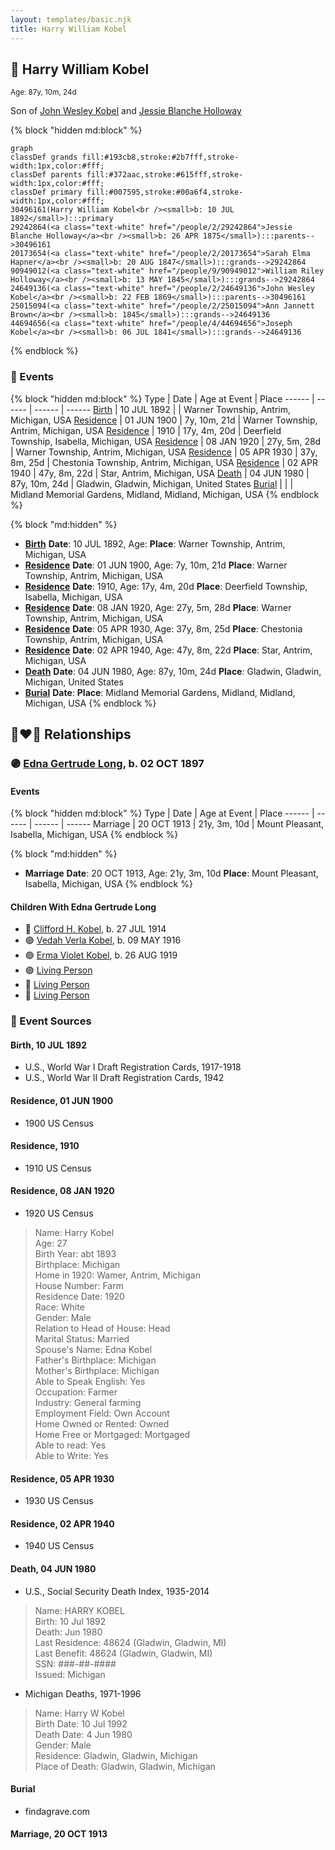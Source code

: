 ```yaml
---
layout: templates/basic.njk
title: Harry William Kobel
---
```

## 🔵 Harry William Kobel
<small>Age: 87y, 10m, 24d</small>

Son of [John Wesley Kobel](/people/2/24649136) and [Jessie Blanche Holloway](/people/2/29242864)

{% block "hidden md:block" %}
```mermaid
graph
classDef grands fill:#193cb8,stroke:#2b7fff,stroke-width:1px,color:#fff;
classDef parents fill:#372aac,stroke:#615fff,stroke-width:1px,color:#fff;
classDef primary fill:#007595,stroke:#00a6f4,stroke-width:1px,color:#fff;
30496161(Harry William Kobel<br /><small>b: 10 JUL 1892</small>):::primary
29242864(<a class="text-white" href="/people/2/29242864">Jessie Blanche Holloway</a><br /><small>b: 26 APR 1875</small>):::parents-->30496161
20173654(<a class="text-white" href="/people/2/20173654">Sarah Elma Hapner</a><br /><small>b: 20 AUG 1847</small>):::grands-->29242864
90949012(<a class="text-white" href="/people/9/90949012">William Riley Holloway</a><br /><small>b: 13 MAY 1845</small>):::grands-->29242864
24649136(<a class="text-white" href="/people/2/24649136">John Wesley Kobel</a><br /><small>b: 22 FEB 1869</small>):::parents-->30496161
25015094(<a class="text-white" href="/people/2/25015094">Ann Jannett Brown</a><br /><small>b: 1845</small>):::grands-->24649136
44694656(<a class="text-white" href="/people/4/44694656">Joseph Kobel</a><br /><small>b: 06 JUL 1841</small>):::grands-->24649136
```
{% endblock %}

### 📆 Events

{% block "hidden md:block" %}
Type | Date | Age at Event | Place
------ | ------ | ------ | ------
[Birth](#event-event-2) | 10 JUL 1892 |  | Warner Township, Antrim, Michigan, USA
[Residence](#event-event-0) | 01 JUN 1900 | 7y, 10m, 21d | Warner Township, Antrim, Michigan, USA
[Residence](#event-event-1) | 1910 | 17y, 4m, 20d | Deerfield Township, Isabella, Michigan, USA
[Residence](#event-event-2) | 08 JAN 1920 | 27y, 5m, 28d | Warner Township, Antrim, Michigan, USA
[Residence](#event-event-3) | 05 APR 1930 | 37y, 8m, 25d | Chestonia Township, Antrim, Michigan, USA
[Residence](#event-event-4) | 02 APR 1940 | 47y, 8m, 22d | Star, Antrim, Michigan, USA
[Death](#event-event-8) | 04 JUN 1980 | 87y, 10m, 24d | Gladwin, Gladwin, Michigan, United States
[Burial](#event-event-9) |  |  | Midland Memorial Gardens, Midland, Midland, Michigan, USA
{% endblock %}

{% block "md:hidden" %}
- **[Birth](#event-event-2)**
**Date**: 10 JUL 1892, Age:
**Place**: Warner Township, Antrim, Michigan, USA
- **[Residence](#event-event-0)**
**Date**: 01 JUN 1900, Age: 7y, 10m, 21d
**Place**: Warner Township, Antrim, Michigan, USA
- **[Residence](#event-event-1)**
**Date**: 1910, Age: 17y, 4m, 20d
**Place**: Deerfield Township, Isabella, Michigan, USA
- **[Residence](#event-event-2)**
**Date**: 08 JAN 1920, Age: 27y, 5m, 28d
**Place**: Warner Township, Antrim, Michigan, USA
- **[Residence](#event-event-3)**
**Date**: 05 APR 1930, Age: 37y, 8m, 25d
**Place**: Chestonia Township, Antrim, Michigan, USA
- **[Residence](#event-event-4)**
**Date**: 02 APR 1940, Age: 47y, 8m, 22d
**Place**: Star, Antrim, Michigan, USA
- **[Death](#event-event-8)**
**Date**: 04 JUN 1980, Age: 87y, 10m, 24d
**Place**: Gladwin, Gladwin, Michigan, United States
- **[Burial](#event-event-9)**
**Date**:
**Place**: Midland Memorial Gardens, Midland, Midland, Michigan, USA
{% endblock %}

## 👩‍❤️‍👨 Relationships

### 🟣 [Edna Gertrude Long](/people/3/33710863), b. 02 OCT 1897

#### Events

{% block "hidden md:block" %}
Type | Date | Age at Event | Place
------ | ------ | ------ | ------
Marriage | 20 OCT 1913 | 21y, 3m, 10d | Mount Pleasant, Isabella, Michigan, USA
{% endblock %}

{% block "md:hidden" %}
- **Marriage**
**Date**: 20 OCT 1913, Age: 21y, 3m, 10d
**Place**: Mount Pleasant, Isabella, Michigan, USA
{% endblock %}

#### Children With Edna Gertrude Long
* 🔵 [Clifford H. Kobel](/people/2/28732388), b. 27 JUL 1914
* 🟣 [Vedah Verla Kobel](/people/6/67698772), b. 09 MAY 1916
* 🟣 [Erma Violet Kobel](/people/9/97335746), b. 26 AUG 1919
* 🟣 [Living Person](/people/4/49691942)
* 🔵 [Living Person](/people/2/26156627)
* 🔵 [Living Person](/people/3/32391326)
### 📰 Event Sources

#### <a id="event-event-2"></a> Birth, 10 JUL 1892
* U.S., World War I Draft Registration Cards, 1917-1918
* U.S., World War II Draft Registration Cards, 1942

#### <a id="event-event-0"></a> Residence, 01 JUN 1900
* 1900 US Census

#### <a id="event-event-1"></a> Residence, 1910
* 1910 US Census

#### <a id="event-event-2"></a> Residence, 08 JAN 1920
* 1920 US Census
>   
  > Name: Harry Kobel  
  > Age: 27  
  > Birth Year: abt 1893  
  > Birthplace: Michigan  
  > Home in 1920: Wamer, Antrim, Michigan  
  > House Number: Farm  
  > Residence Date: 1920  
  > Race: White  
  > Gender: Male  
  > Relation to Head of House: Head  
  > Marital Status: Married  
  > Spouse's Name: Edna Kobel  
  > Father's Birthplace: Michigan  
  > Mother's Birthplace: Michigan  
  > Able to Speak English: Yes  
  > Occupation: Farmer  
  > Industry: General farming  
  > Employment Field: Own Account  
  > Home Owned or Rented: Owned  
  > Home Free or Mortgaged: Mortgaged  
  > Able to read: Yes  
  > Able to Write: Yes

#### <a id="event-event-3"></a> Residence, 05 APR 1930
* 1930 US Census

#### <a id="event-event-4"></a> Residence, 02 APR 1940
* 1940 US Census

#### <a id="event-event-8"></a> Death, 04 JUN 1980
* U.S., Social Security Death Index, 1935-2014
>   
  > Name: HARRY KOBEL  
  > Birth: 10 Jul 1892  
  > Death: Jun 1980  
  > Last Residence: 48624 (Gladwin, Gladwin, MI)  
  > Last Benefit: 48624 (Gladwin, Gladwin, MI)  
  > SSN: ###-##-####  
  > Issued: Michigan
* Michigan Deaths, 1971-1996
>   
  > Name:  Harry W Kobel  
  > Birth Date: 10 Jul 1992  
  > Death Date: 4 Jun 1980  
  > Gender: Male  
  > Residence: Gladwin, Gladwin, Michigan  
  > Place of Death: Gladwin, Gladwin, Michigan

#### <a id="event-event-9"></a> Burial
* findagrave.com
#### <a id="event-family-0-event-0"></a> Marriage, 20 OCT 1913
